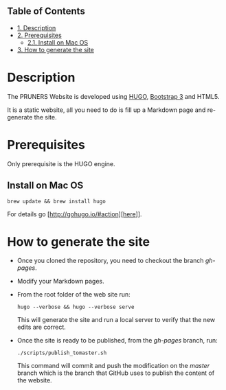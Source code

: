 <div id="table-of-contents">
<h2>Table of Contents</h2>
<div id="text-table-of-contents">
<ul>
<li><a href="#orgc1505fa">1. Description</a></li>
<li><a href="#org4aaf1c1">2. Prerequisites</a>
<ul>
<li><a href="#org0ba7490">2.1. Install on Mac OS</a></li>
</ul>
</li>
<li><a href="#org1cfa3fd">3. How to generate the site</a></li>
</ul>
</div>
</div>


<a id="orgc1505fa"></a>

# Description

The PRUNERS Website is developed using [HUGO](http://gohugo.io), [Bootstrap 3](http://getbootstrap.com) and HTML5.

It is a static website, all you need to do is fill up a Markdown page
and re-generate the site.


<a id="org4aaf1c1"></a>

# Prerequisites

Only prerequisite is the HUGO engine.


<a id="org0ba7490"></a>

## Install on Mac OS

    brew update && brew install hugo

For details go [<http://gohugo.io/#action][here>]].


<a id="org1cfa3fd"></a>

# How to generate the site

-   Once you cloned the repository, you need to checkout the branch
    *gh-pages*.
-   Modify your Markdown pages.
-   From the root folder of the web site run:

        hugo --verbose && hugo --verbose serve

    This will generate the site and run a local server to verify that
    the new edits are correct.
-   Once the site is ready to be published, from the *gh-pages* branch,
    run:

        ./scripts/publish_tomaster.sh

    This command will commit and push the modification on the *master*
    branch which is the branch that GitHub uses to publish the content
    of the website.
